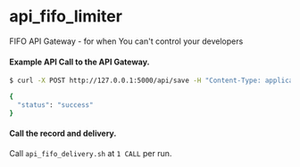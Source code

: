 # api_fifo_limiter
FIFO API Gateway - for when You can't control your developers


#### Example API Call to the API Gateway.

```bash
$ curl -X POST http://127.0.0.1:5000/api/save -H "Content-Type: application/json" -d '{"data": "{\"headers\": {\"Accept\": \"application/vnd.github+json\", \"Authorization\": \"Bearer <TOKEN>\", \"X-GitHub-Api-Version\": \"2022-11-28\"}, \"url\": \"https://git.example.com/api/v3/user\"}"}'

{
  "status": "success"
}
```

#### Call the record and delivery.

Call ```api_fifo_delivery.sh``` at ```1 CALL``` per run.
